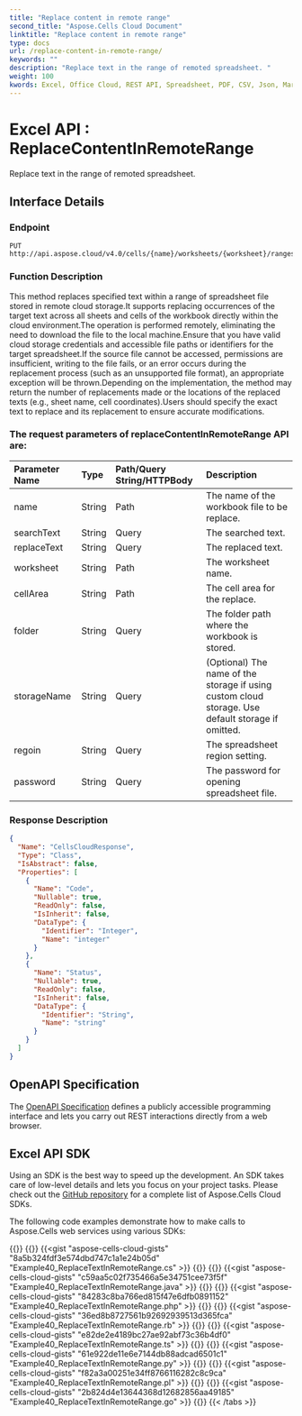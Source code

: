 ```yaml
---
title: "Replace content in remote range"
second_title: "Aspose.Cells Cloud Document"
linktitle: "Replace content in remote range"
type: docs
url: /replace-content-in-remote-range/
keywords: ""
description: "Replace text in the range of remoted spreadsheet. "
weight: 100
kwords: Excel, Office Cloud, REST API, Spreadsheet, PDF, CSV, Json, Markdown, Match all blank cells in an Excel worksheet
---
```


# **Excel API : ReplaceContentInRemoteRange**

Replace text in the range of remoted spreadsheet. 

## **Interface Details**

### **Endpoint** 

```
PUT http://api.aspose.cloud/v4.0/cells/{name}/worksheets/{worksheet}/ranges/{cellarea}/replace/content
```

### **Function Description**

This method replaces specified text within a range of spreadsheet file stored in remote cloud storage.It supports replacing occurrences of the target text across all sheets and cells of the workbook directly within the cloud environment.The operation is performed remotely, eliminating the need to download the file to the local machine.Ensure that you have valid cloud storage credentials and accessible file paths or identifiers for the target spreadsheet.If the source file cannot be accessed, permissions are insufficient, writing to the file fails, or an error occurs during the replacement process (such as an unsupported file format), an appropriate exception will be thrown.Depending on the implementation, the method may return the number of replacements made or the locations of the replaced texts (e.g., sheet name, cell coordinates).Users should specify the exact text to replace and its replacement to ensure accurate modifications.

### The request parameters of **replaceContentInRemoteRange** API are: 

| Parameter Name | Type | Path/Query String/HTTPBody | Description | 
| :- | :- | :- |:- | 
|name|String|Path|The name of the workbook file to be replace.|
|searchText|String|Query|The searched text.|
|replaceText|String|Query|The replaced text.|
|worksheet|String|Path|The worksheet name.|
|cellArea|String|Path|The cell area for the replace.|
|folder|String|Query|The folder path where the workbook is stored.|
|storageName|String|Query|(Optional) The name of the storage if using custom cloud storage. Use default storage if omitted.|
|regoin|String|Query|The spreadsheet region setting.|
|password|String|Query|The password for opening spreadsheet file.|


### **Response Description**
```json
{
  "Name": "CellsCloudResponse",
  "Type": "Class",
  "IsAbstract": false,
  "Properties": [
    {
      "Name": "Code",
      "Nullable": true,
      "ReadOnly": false,
      "IsInherit": false,
      "DataType": {
        "Identifier": "Integer",
        "Name": "integer"
      }
    },
    {
      "Name": "Status",
      "Nullable": true,
      "ReadOnly": false,
      "IsInherit": false,
      "DataType": {
        "Identifier": "String",
        "Name": "string"
      }
    }
  ]
}
```

## OpenAPI Specification

The [OpenAPI Specification](https://reference.aspose.cloud/cells/#/SearchControllor/ReplaceContentInRemoteRange) defines a publicly accessible programming interface and lets you carry out REST interactions directly from a web browser.

## Excel API SDK 

Using an SDK is the best way to speed up the development. An SDK takes care of low-level details and lets you focus on your project tasks. Please check out the [GitHub repository](https://github.com/aspose-cells-cloud) for a complete list of Aspose.Cells Cloud SDKs.

The following code examples demonstrate how to make calls to Aspose.Cells web services using various SDKs:


{{<tabs tabTotal="8" tabID="1" tabName1="C#" tabName2="Java" tabName3="PHP" tabName4="Ruby" tabName5="Node.js" tabName6="Python" tabName7="Perl" tabName8="Go" >}}
{{<tab tabNum="1" >}}
	{{<gist "aspose-cells-cloud-gists" "8a5b324fdf3e574dbd747c1a1e24b05d" "Example40_ReplaceTextInRemoteRange.cs" >}}
{{</tab>}}
{{<tab tabNum="2" >}}
	{{<gist "aspose-cells-cloud-gists" "c59aa5c02f735466a5e34751cee73f5f" "Example40_ReplaceTextInRemoteRange.java" >}}
{{</tab>}}
{{<tab tabNum="3" >}}
	{{<gist "aspose-cells-cloud-gists" "84283c8ba766ed815f47e6dfb0891152" "Example40_ReplaceTextInRemoteRange.php" >}}
{{</tab>}}
{{<tab tabNum="4" >}}
	{{<gist "aspose-cells-cloud-gists" "36ed8b8727561b92692939513d365fca" "Example40_ReplaceTextInRemoteRange.rb" >}}
{{</tab>}}
{{<tab tabNum="5" >}}
	{{<gist "aspose-cells-cloud-gists" "e82de2e4189bc27ae92abf73c36b4df0" "Example40_ReplaceTextInRemoteRange.ts" >}}
{{</tab>}}
{{<tab tabNum="6" >}}
	{{<gist "aspose-cells-cloud-gists" "61e922de11e6e7144db88adcad6501c1" "Example40_ReplaceTextInRemoteRange.py" >}}
{{</tab>}}
{{<tab tabNum="7" >}}
	{{<gist "aspose-cells-cloud-gists" "f82a3a00251e34ff8766116282c8c9ca" "Example40_ReplaceTextInRemoteRange.pl" >}}
{{</tab>}}
{{<tab tabNum="8" >}}
	{{<gist "aspose-cells-cloud-gists" "2b824d4e13644368d12682856aa49185" "Example40_ReplaceTextInRemoteRange.go" >}}
{{</tab>}}
{{< /tabs >}}


